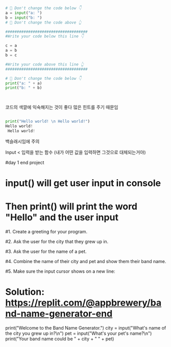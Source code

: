 ``` py


# 🚨 Don't change the code below 👇
a = input("a: ")
b = input("b: ")
# 🚨 Don't change the code above 👆

####################################
#Write your code below this line 👇

c = a 
a = b
b = c

#Write your code above this line 👆
####################################

# 🚨 Don't change the code below 👇
print("a: " + a)
print("b: " + b)




```

코드의 색깔에 익숙해지는 것이 좋다
많은 힌트를 주기 때문임

``` py

print("Hello world! \n Hello world!")
Hello world! 
 Hello world!

```
백슬래시임에 주의 

Input < 입력을 받는 함수 
(내가 어떤 값을 입력하면 그것으로 대체되는거야)


#day 1 end project

# input() will get user input in console
# Then print() will print the word "Hello" and the user input


#1. Create a greeting for your program.

#2. Ask the user for the city that they grew up in.

#3. Ask the user for the name of a pet.

#4. Combine the name of their city and pet and show them their band name.

#5. Make sure the input cursor shows on a new line:

# Solution: https://replit.com/@appbrewery/band-name-generator-end






print("Welcome to the Band Name Generator.")
city = input("What's name of the city you grew up in?\n")
pet = input("What's your pet's name?\n")
print("Your band name could be " + city + " " + pet)
